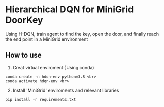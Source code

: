 # Hierarchical DQN for MiniGrid DoorKey
Using H-DQN, train agent to find the key, open the door, and finally reach the end point in a MiniGrid environment

## How to use
1. Creat virtual enviroment (Using conda)
```
conda create -n hdqn-env python=3.8 <br>
conda activate hdqn-env <br>
```
2. Install 'MiniGrid' enviroments and relevant libraries
```
pip install -r requirements.txt
```

